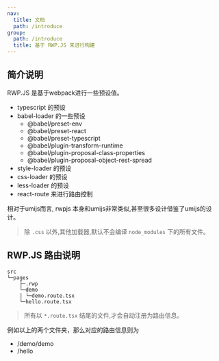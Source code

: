 ```yaml
---
nav:
  title: 文档
  path: /introduce
group:
  path: /introduce
  title: 基于 RWP.JS 来进行构建 
---
```


## 简介说明

RWP.JS 是基于webpack进行一些预设值。

- typescript 的预设
- babel-loader 的一些预设
  - @babel/preset-env
  - @babel/preset-react
  - @babel/preset-typescript
  - @babel/plugin-transform-runtime
  - @babel/plugin-proposal-class-properties
  - @babel/plugin-proposal-object-rest-spread
- style-loader 的预设
- css-loader 的预设
- less-loader 的预设
- react-route 来进行路由控制 


相对于umijs而言, rwpjs 本身和umijs非常类似,甚至很多设计借鉴了umijs的设计。

> 除 `.css` 以外,其他加载器,默认不会编译 `node_modules` 下的所有文件。

## RWP.JS 路由说明

```
src
└─pages
    ├─.rwp
    └─demo
    | └─demo.route.tsx
    └─hello.route.tsx
```

> 所有以 `*.route.tsx` 结尾的文件,才会自动注册为路由信息。

例如以上的两个文件夹，那么对应的路由信息则为

- /demo/demo
- /hello